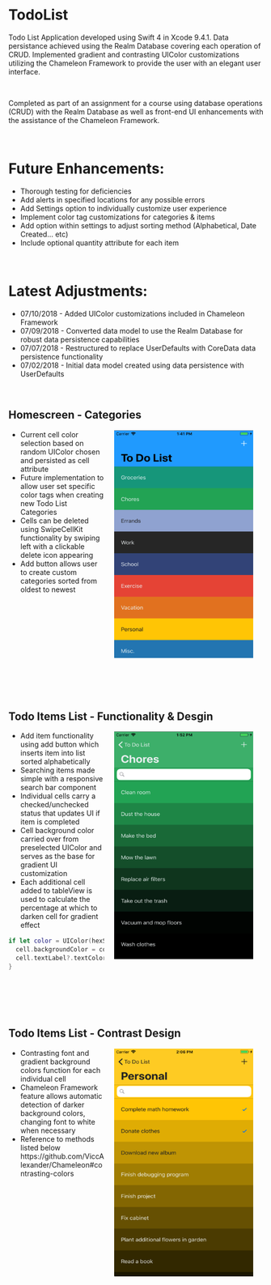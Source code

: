 # TodoList
Todo List Application developed using Swift 4 in Xcode 9.4.1. Data persistance achieved using the Realm Database 
covering each operation of CRUD. Implemented gradient and contrasting UIColor customizations utilizing the Chameleon 
Framework to provide the user with an elegant user interface.

</br>

Completed as part of an assignment for a course using database operations (CRUD) with the Realm Database as well as front-end UI enhancements with the assistance of the Chameleon Framework.


<br>


<h1>Future Enhancements:</h1>
<ul>
  <li> Thorough testing for deficiencies </li>
  <li> Add alerts in specified locations for any possible errors </li>
  <li> Add Settings option to individually customize user experience </li>
  <li> Implement color tag customizations for categories & items </li>
  <li> Add option within settings to adjust sorting method (Alphabetical, Date Created... etc) </li>
  <li> Include optional quantity attribute for each item </li>
</ul>

</br>

<h1>Latest Adjustments:</h1>
<ul>
  <li> 07/10/2018 - Added UIColor customizations included in Chameleon Framework </li>
  <li> 07/09/2018 - Converted data model to use the Realm Database for robust data persistence capabilities </li>
  <li> 07/07/2018 - Restructured to replace UserDefaults with CoreData data persistence functionality </li>
  <li> 07/02/2018 - Initial data model created using data persistence with UserDefaults </li>
</ul>


</br>

<h2> Homescreen - Categories </h2>
<p>
  <img align = "right" src = "Images/homescreen_filled.png" width = "275" height = "450" hspace = "20" alt = "Homescreen - Filled" />
  <ul>
    <li> Current cell color selection based on random UIColor chosen and persisted as cell attribute  </li>
    <li> Future implementation to allow user set specific color tags when creating new Todo List Categories </li>
    <li> Cells can be deleted using SwipeCellKit functionality by swiping left with a clickable delete icon appearing </li>
    <li> Add button allows user to create custom categories sorted from oldest to newest </li>
  </ul>
</p>

</br>
</br>
</br>
</br>
</br>
</br>
</br>
</br>
</br>
</br>
</br>

<h2> Todo Items List - Functionality & Desgin </h2>
<p>
  <img align = "right" src = "Images/items_unchecked.png" width = "275" height = "450" hspace = "20"  alt = "Todo List - Items Page" />
  <ul>
    <li> Add item functionality using add button which inserts item into list sorted alphabetically </li>
    <li> Searching items made simple with a responsive search bar component </li>
    <li> Individual cells carry a checked/unchecked status that updates UI if item is completed </li>
    <li> Cell background color carried over from preselected UIColor and serves as the base for gradient UI customization </li>
    <li> Each additional cell added to tableView is used to calculate the percentage at which to darken cell for gradient effect </li>
      
  </ul>
    
```swift
if let color = UIColor(hexString: selectedCategory!.bgColor)?.darken(byPercentage: CGFloat(indexPath.row) / CGFloat(todoItems!.count)) {
  cell.backgroundColor = color
  cell.textLabel?.textColor = ContrastColorOf(color, returnFlat: true)
}
```
    
</p>

</br>
</br>
</br>
</br>

<h2> Todo Items List - Contrast Design </h2>
<p>
  <img align = "right" src = "Images/items_contrast.png" width = "275" height = "450" hspace = "20" alt = "Items Page - Contrast" />
  <ul>
    <li> Contrasting font and gradient background colors function for each individual cell </li>
    <li> Chameleon Framework feature allows automatic detection of darker background colors, changing font to white when necessary </li>
    <li> Reference to methods listed below </li>
    https://github.com/ViccAlexander/Chameleon#contrasting-colors
  </ul>
</p>



</br>
